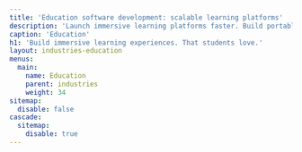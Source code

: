```yaml
---
title: 'Education software development: scalable learning platforms'
description: 'Launch immersive learning platforms faster. Build portable, standards-based content and reach millions with our online education development expertise.'
caption: 'Education'
h1: 'Build immersive learning experiences. That students love.'
layout: industries-education
menus:
  main:
    name: Education
    parent: industries
    weight: 34
sitemap:
  disable: false
cascade:
  sitemap:
    disable: true
---
```

